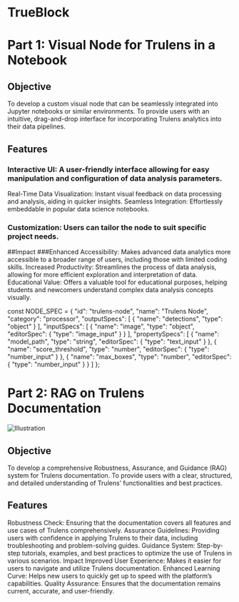 # TrueBlock
# Part 1: Visual Node for Trulens in a Notebook
##  Objective
To develop a custom visual node that can be seamlessly integrated into Jupyter notebooks or similar environments.
To provide users with an intuitive, drag-and-drop interface for incorporating Trulens analytics into their data pipelines.

## Features
### Interactive UI: A user-friendly interface allowing for easy manipulation and configuration of data analysis parameters.
Real-Time Data Visualization: Instant visual feedback on data processing and analysis, aiding in quicker insights.
Seamless Integration: Effortlessly embeddable in popular data science notebooks.


### Customization: Users can tailor the node to suit specific project needs.
##Impact
###Enhanced Accessibility: Makes advanced data analytics more accessible to a broader range of users, including those with limited coding skills.
Increased Productivity: Streamlines the process of data analysis, allowing for more efficient exploration and interpretation of data.
Educational Value: Offers a valuable tool for educational purposes, helping students and newcomers understand complex data analysis concepts visually.

const NODE_SPEC = {
  "id": "trulens-node",
  "name": "Trulens Node",
  "category": "processor",
  "outputSpecs": [
    {
      "name": "detections",
      "type": "object"
    }
  ],
  "inputSpecs": [
    {
      "name": "image",
      "type": "object",
      "editorSpec": {
        "type": "image_input"
      }
    }
  ],
  "propertySpecs": [
    {
      "name": "model_path",
      "type": "string",
      "editorSpec": {
        "type": "text_input"
      }
    },
    {
      "name": "score_threshold",
      "type": "number",
      "editorSpec": {
        "type": "number_input"
      }
    },
    {
      "name": "max_boxes",
      "type": "number",
      "editorSpec": {
        "type": "number_input"
      }
    }
  ]
};

# Part 2: RAG on Trulens Documentation
![Illustration](https://github.com/Qredence/Trueblock/assets/60674042/0db405c2-79ee-434a-a4ee-ea8529647a00)


## Objective
To develop a comprehensive Robustness, Assurance, and Guidance (RAG) system for Trulens documentation.
To provide users with a clear, structured, and detailed understanding of Trulens’ functionalities and best practices.

## Features
Robustness Check: Ensuring that the documentation covers all features and use cases of Trulens comprehensively.
Assurance Guidelines: Providing users with confidence in applying Trulens to their data, including troubleshooting and problem-solving guides.
Guidance System: Step-by-step tutorials, examples, and best practices to optimize the use of Trulens in various scenarios.
Impact
Improved User Experience: Makes it easier for users to navigate and utilize Trulens documentation.
Enhanced Learning Curve: Helps new users to quickly get up to speed with the platform’s capabilities.
Quality Assurance: Ensures that the documentation remains current, accurate, and user-friendly.

